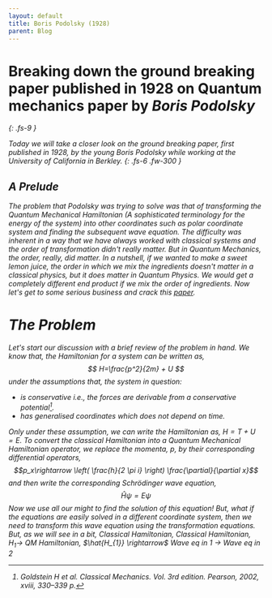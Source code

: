 ```yaml
---
layout: default
title: Boris Podolsky (1928)
parent: Blog
---
```


# Breaking down the ground breaking paper published in 1928 on Quantum mechanics paper by <em>Boris Podolsky<em>
{: .fs-9 }

Today we will take a closer look on the ground breaking paper, first published in 1928, by the young Boris Podolsky while working at the University of California in Berkley.
{: .fs-6 .fw-300 }


## A Prelude
The problem that Podolsky was trying to solve was that of transforming the Quantum Mechanical Hamiltonian (A sophisticated terminology for the energy of the system) into other coordinates such as polar coordinate system and finding the subsequent wave equation. The difficulty was inherent in a way that we have always worked with classical systems and the order of transformation didn't really matter. But in Quantum Mechanics, the order, *really*, did matter. In a nutshell, if we wanted to make a sweet lemon juice, the order in which we mix the ingredients doesn't matter in a classical physics, but it does matter in Quantum Physics. We would get a completely different end product if we mix the order of ingredients. Now let's get to some serious business and crack this [paper](https://journals.aps.org/pr/abstract/10.1103/PhysRev.32.812).


# The Problem
Let's start our discussion with a brief review of the problem in hand. We know that, the Hamiltonian for a system can be written as,
$$
H=\frac{p^2}{2m} + U
$$
under the assumptions that, the system in question:
-  is conservative i.e., the forces are derivable from a conservative potential[^fn1].
- has generalised coordinates which does not depend on time.

Only under these assumption, we can write the Hamiltonian as, $H=T + U = E$.
To convert the classical Hamiltonian into a Quantum Mechanical Hamiltonian operator, we replace the momenta, $p$, by their corresponding differential operators,
$$p_x\rightarrow \left( \frac{h}{2 \pi i} \right) \frac{\partial}{\partial x}$$
and then write the corresponding Schr&#246;dinger wave equation,
$$\hat{H}\psi = E\psi$$
Now we use all our might to find the solution of this equation! But, what if the equations are easily solved in a different coordinate system, then we need to *transform* this wave equation using the transformation equations. But, as we will see in a bit,
Classical Hamiltonian, 
*Classical Hamiltonian,* $H_{1} \rightarrow$ *QM Hamiltonian,* $\hat{H_{1}} \rightarrow$ *Wave eq in* $1$ $\rightarrow$ *Wave eq in* $2$
[^fn1]: Goldstein H et al. Classical Mechanics. Vol. 3rd edition. Pearson, 2002, xviii, 330–339 p.